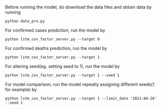 Before running the model, do download the data files and obtain data by running
```shell
python data_pro.py
```

For confirmed cases prediction, run the model by
```shell
python lstm_cov_factor_server.py --target 0
```

For confirmed deaths prediction, run the model by
```shell
python lstm_cov_factor_server.py --target 1
```

For altering seed(eg. setting seed to 1), run the model by
```shell
python lstm_cov_factor_server.py --target 1 --seed 1
```

For model comparison, run the model repeatly assigning different seeds(1 for example) by
```shell
python lstm_cov_factor_server.py --target 1 --limit_date '2021-04-26' --seed 1
```
